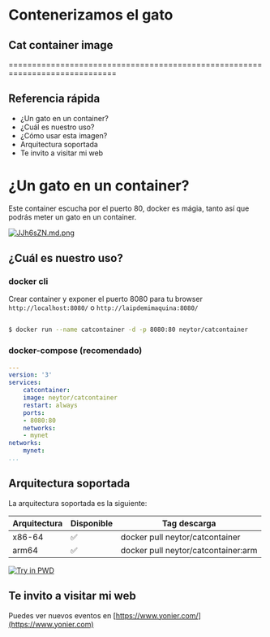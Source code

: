 # Contenerizamos el gato
## Cat container image
=============================================================================
## Referencia rápida


- ¿Un gato en un container?
- ¿Cuál es nuestro uso?
- ¿Cómo usar esta imagen?
- Arquitectura soportada
- Te invito a visitar mi web

# ¿Un gato en un container?

Este container escucha por el puerto 80, docker es mágia, tanto así que podrás meter un gato en un container.

[![JJh6sZN.md.png](https://iili.io/JJh6sZN.md.png)](https://freeimage.host/i/JJh6sZN)

## ¿Cuál es nuestro uso?

 ### docker cli
 Crear container y exponer el puerto 8080 para tu browser `http://localhost:8080/` o `http://laipdemimaquina:8080/`

```bash

$ docker run --name catcontainer -d -p 8080:80 neytor/catcontainer

```

### docker-compose (recomendado)
```yaml
---
version: '3'
services:
	catcontainer:
	image: neytor/catcontainer
	restart: always
	ports:
	- 8080:80
	networks:
	- mynet
networks:
	mynet:
...
```
## Arquitectura soportada

La arquitectura soportada es la siguiente:

| Arquitectura | Disponible | Tag descarga |
| ------------ | ---------- | ---------------------------- |
| x86-64 | ✅ | docker pull neytor/catcontainer |
| arm64 | ✅ | docker pull neytor/catcontainer:arm |


[![Try in PWD](https://github.com/play-with-docker/stacks/raw/cff22438cb4195ace27f9b15784bbb497047afa7/assets/images/button.png)](http://play-with-docker.com?stack=https://raw.githubusercontent.com/docker-library/docs/db214ae34137ab29c7574f5fbe01bc4eaea6da7e/wordpress/stack.yml)


## Te invito a visitar mi web

Puedes ver nuevos eventos en [https://www.yonier.com/](https://www.yonier.com)